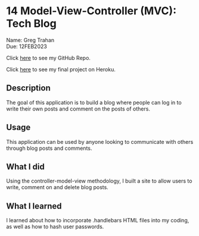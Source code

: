 # 14 Model-View-Controller (MVC): Tech Blog

Name: Greg Trahan  
Due: 12FEB2023

Click [here](https://github.com/Greg-Trahan/14-tech-blog) to see my GitHub Repo.

Click [here](https://gregs-tech-blog.herokuapp.com/) to see my final project on Heroku.

## Description

The goal of this application is to build a blog where people can log in to write their own posts and comment on the posts of others.

## Usage

This application can be used by anyone looking to communicate with others through blog posts and comments.

## What I did

Using the controller-model-view methodology, I built a site to allow users to write, comment on and delete blog posts.

## What I learned

I learned about how to incorporate .handlebars HTML files into my coding, as well as how to hash user passwords.
